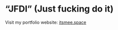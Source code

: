 <h1 align="left">“JFDI” (Just fucking do it)</h1>

Visit my portfolio website: [itsmee.space](https://itsmee.space/)

